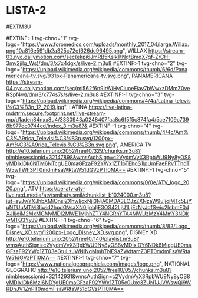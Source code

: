 # LISTA-2

#EXTM3U

#EXTINF:-1 tvg-chno="1" tvg-logo="https://www.foromedios.com/uploads/monthly_2017_04/large.Willax.png.10a816e591db2a325c72ef626dc96495.png", WILLAX
https://stream-03.nyc.dailymotion.com/sec(ekpi6JmRB5KslkTtNqtBmqX7gf-ZrCH-3mv2jilg_Ws)/dm/3/x7x4dgx/s/live-2.m3u8
#EXTINF:-1 tvg-chno="2" tvg-logo="https://upload.wikimedia.org/wikipedia/commons/thumb/6/6d/Panamericana-tv.svg/931px-Panamericana-tv.svg.png", PANAMERICANA
https://stream-04.nyc.dailymotion.com/sec(mj562f6n9IrWiHyCluoeFiav7bWwxzDMmZ0veRSpf4w)/dm/3/x774s7s/s/live-2.m3u8
#EXTINF:-1 tvg-chno="3" tvg-logo="https://upload.wikimedia.org/wikipedia/commons/4/4a/Latina_televisi%C3%B3n_12_2019.jpg", LATINA
https://live-latina-mdstrm.secure.footprint.net/live-stream-mp/d1aden84nxx8u4/3330943a0248407faa8c6f5f5c874fa4/5ce7109c7398b977dc0744cd/index_3.m3u8?&
#EXTINF:-1 tvg-chno="4" tvg-logo="https://upload.wikimedia.org/wikipedia/commons/thumb/4/4c/Am%C3%A9rica_Televisi%C3%B3n.svg/1200px-Am%C3%A9rica_Televisi%C3%B3n.svg.png", AMERICA TV
http://e10.telerium.uno:2052/free10/329/chunks.m3u8?nimblesessionid=32147898&wmsAuthSign=c2VydmVyX3RpbWU9Ny8yOS8yMDIxIDk6NTM6NTcgUE0maGFzaF92YWx1ZT1oTEhoS1lpUmFaeFRvTThqTW5wTWh3PT0mdmFsaWRtaW51dGVzPTI0MA==
#EXTINF:-1 tvg-chno="5" tvg-logo="https://upload.wikimedia.org/wikipedia/commons/0/0e/ATV_logo_2020.png", ATV
https://pe-atv-atv-live.ned.media/atv/smil:atv.smil/chunklist_b1024000.m3u8?iut=eyJwYXJhbXMiOnsiZXhwIjoxNjI3NjA0MDA3LCJzZXNzaW9uIjoiMTc5LjYuNTUuMTM3Iiwid2hpdGVsaXN0IjpbIjE3OS42LjU1LjEzNyJdfSwic2lnbmF0dXJlIjoiM2MxMGMyMDI2MWE1MjhhZTY4NGRhYTA4MWUzMzY4MmY3NDkwMTQ3YyJ9
#EXTINF:-1 tvg-chno="6" tvg-logo="https://upload.wikimedia.org/wikipedia/commons/thumb/8/82/Logo_Disney_XD.svg/1200px-Logo_Disney_XD.svg.png", DISNEY XD
http://e10.telerium.uno:2052/free10/140/playlist.m3u8?wmsAuthSign=c2VydmVyX3RpbWU9Ny8yOS8yMDIxIDY6NDk6MjcgUE0maGFzaF92YWx1ZT03eGtuLzJWNlNqMmhTNE9aZWdtamZ3PT0mdmFsaWRtaW51dGVzPTI0MA==
#EXTINF:-1 tvg-chno="7" tvg-logo="https://www.nationalgeographicla.com/images/logo.png", NATIONAL GEOGRAFIC
http://e10.telerium.uno:2052/free10/057/chunks.m3u8?nimblesessionid=32142931&wmsAuthSign=c2VydmVyX3RpbWU9Ny8yOS8yMDIxIDk6MzI6NDYgUE0maGFzaF92YWx1ZT05c0Uxc3ZUN1JJVWswQi9WRDhJV1ZnPT0mdmFsaWRtaW51dGVzPTI0MA==
